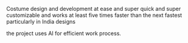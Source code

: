 Costume design and development at ease and super quick and super customizable
and works at least five times faster than the next fastest particularly in India designs

the project uses AI for efficient work process. 
